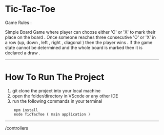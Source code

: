 # Tic-Tac-Toe
Game Rules : 

Simple Board Game where player can choose either 'O' or 'X' to mark their place on the board . 
Once someone reaches three consecutive 'O' or 'X' in a row (up, down , left , right , diagonal )  then the player wins . 
If the game state cannot be determined and the whole board is marked then it is declared a draw .


********************************************************************************************************************************
# How To Run The Project

1. git clone the project into your local machine 
2. open the folder/directory in VScode or any other IDE
3. run the following commands in your terminal 
```
    npm install
    node TicTacToe ( main application )
```


********************************************************************************************************************************
/controllers 



